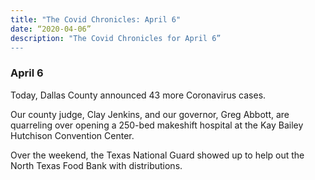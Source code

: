 ```yaml
---
title: "The Covid Chronicles: April 6"
date: “2020-04-06”
description: "The Covid Chronicles for April 6”
---
```


### April 6

Today, Dallas County announced 43 more Coronavirus cases. 

Our county judge, Clay Jenkins, and our governor, Greg Abbott, are quarreling over opening a 250-bed makeshift hospital at the Kay Bailey Hutchison Convention Center. 

Over the weekend, the Texas National Guard showed up to help out the North Texas Food Bank with distributions. 